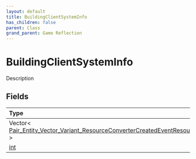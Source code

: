 ```yaml
---
layout: default
title: BuildingClientSystemInfo
has_children: false
parent: Class
grand_parent: Game Reflection
---
```

# BuildingClientSystemInfo
Description 

## Fields

| Type | Name |
|:-------------|:--------------|
| Vector< [Pair_Entity_Vector_Variant_ResourceConverterCreatedEventResourceStorageCreatedEventResourceRemovedFromConverterEvent](/docs/game-reflection/classes/pair__entity__vector__variant__resource_converter_created_event_resource_storage_created_event_resource_removed_from_converter_event) > | to_init |
| [int](/docs/game-reflection/enums/int) | version |


